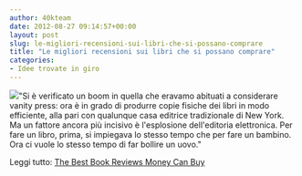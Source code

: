 ```yaml
---
author: 40kteam
date: 2012-08-27 09:14:57+00:00
layout: post
slug: le-migliori-recensioni-sui-libri-che-si-possano-comprare
title: "Le migliori recensioni sui libri che si possano comprare"
categories:
- Idee trovate in giro
---
```


![](http://40k.it/wp-content/uploads/2012/08/26JPREVIEW3-articleLarge.jpeg)"Si è verificato un boom in quella che eravamo abituati a considerare vanity press: ora è in grado di produrre copie fisiche dei libri in modo efficiente, alla pari con qualunque casa editrice tradizionale di New York. Ma un fattore ancora più incisivo è l'esplosione dell'editoria elettronica. Per fare un libro, prima, si impiegava lo stesso tempo che per fare un bambino. Ora ci vuole lo stesso tempo di far bollire un uovo."

Leggi tutto: [The Best Book Reviews Money Can Buy](http://www.nytimes.com/2012/08/26/business/book-reviewers-for-hire-meet-a-demand-for-online-raves.html)
